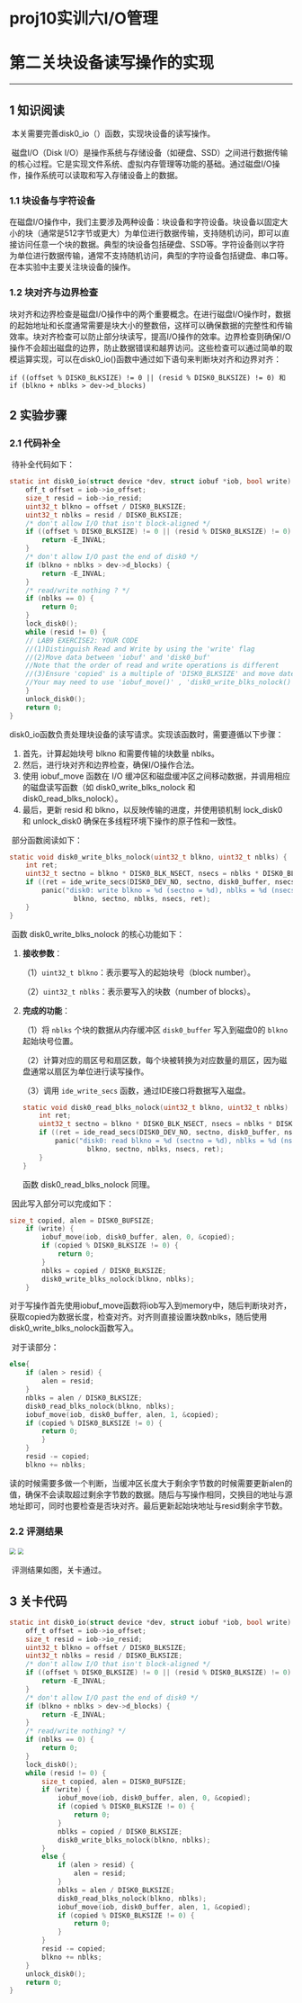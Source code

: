 # proj10实训六**I/O管理**

# 第二关块设备读写操作的实现

------

## 1 知识阅读

​	本关需要完善disk0_io（）函数，实现块设备的读写操作。

​	磁盘I/O（Disk I/O）是操作系统与存储设备（如硬盘、SSD）之间进行数据传输的核心过程。它是实现文件系统、虚拟内存管理等功能的基础。通过磁盘I/O操作，操作系统可以读取和写入存储设备上的数据。

### 1.1 块设备与字符设备

​	在磁盘I/O操作中，我们主要涉及两种设备：块设备和字符设备。块设备以固定大小的块（通常是512字节或更大）为单位进行数据传输，支持随机访问，即可以直接访问任意一个块的数据。典型的块设备包括硬盘、SSD等。字符设备则以字符为单位进行数据传输，通常不支持随机访问，典型的字符设备包括键盘、串口等。在本实验中主要关注块设备的操作。

### 1.2 块对齐与边界检查

​	块对齐和边界检查是磁盘I/O操作中的两个重要概念。在进行磁盘I/O操作时，数据的起始地址和长度通常需要是块大小的整数倍，这样可以确保数据的完整性和传输效率。块对齐检查可以防止部分块读写，提高I/O操作的效率。边界检查则确保I/O操作不会超出磁盘的边界，防止数据错误和越界访问。这些检查可以通过简单的取模运算实现，可以在disk0_io()函数中通过如下语句来判断块对齐和边界对齐：

 `if ((offset % DISK0_BLKSIZE) != 0 || (resid % DISK0_BLKSIZE) != 0) 和 if (blkno + nblks > dev->d_blocks)` 

## 2 实验步骤

### 2.1 代码补全

​	待补全代码如下：

```c
static int disk0_io(struct device *dev, struct iobuf *iob, bool write) {
    off_t offset = iob->io_offset;
    size_t resid = iob->io_resid;
    uint32_t blkno = offset / DISK0_BLKSIZE;
    uint32_t nblks = resid / DISK0_BLKSIZE;
    /* don't allow I/O that isn't block-aligned */
    if ((offset % DISK0_BLKSIZE) != 0 || (resid % DISK0_BLKSIZE) != 0) {
        return -E_INVAL;
    }
    /* don't allow I/O past the end of disk0 */
    if (blkno + nblks > dev->d_blocks) {
        return -E_INVAL;
    }
    /* read/write nothing ? */
    if (nblks == 0) {
        return 0;
    }
    lock_disk0();
    while (resid != 0) {
    // LAB9 EXERCISE2: YOUR CODE
    //(1)Distinguish Read and Write by using the 'write' flag
    //(2)Move data between 'iobuf' and 'disk0_buf'
    //Note that the order of read and write operations is different
    //(3)Ensure 'copied' is a multiple of 'DISK0_BLKSIZE' and move date between'disk0_buf' and disk0
    //Your may need to use 'iobuf_move()' , 'disk0_write_blks_nolock()' and 'disk0_read_blks_nolock()' functions 
    }
    unlock_disk0();
    return 0;
}
```

​	disk0_io函数负责处理块设备的读写请求。实现该函数时，需要遵循以下步骤：

1. 首先，计算起始块号 blkno 和需要传输的块数量 nblks。
2. 然后，进行块对齐和边界检查，确保I/O操作合法。
3. 使用 iobuf_move 函数在 I/O 缓冲区和磁盘缓冲区之间移动数据，并调用相应的磁盘读写函数（如 disk0_write_blks_nolock 和 disk0_read_blks_nolock）。
4. 最后，更新 resid 和 blkno，以反映传输的进度，并使用锁机制 lock_disk0 和 unlock_disk0 确保在多线程环境下操作的原子性和一致性。

​	部分函数阅读如下：

```c
static void disk0_write_blks_nolock(uint32_t blkno, uint32_t nblks) {
    int ret;
    uint32_t sectno = blkno * DISK0_BLK_NSECT, nsecs = nblks * DISK0_BLK_NSECT;
    if ((ret = ide_write_secs(DISK0_DEV_NO, sectno, disk0_buffer, nsecs)) != 0) {
        panic("disk0: write blkno = %d (sectno = %d), nblks = %d (nsecs = %d): 0x%08x.\n",
                blkno, sectno, nblks, nsecs, ret);
    }
}
```

​	函数 disk0_write_blks_nolock 的核心功能如下：

1. **接收参数**：

   （1）`uint32_t blkno`：表示要写入的起始块号（block number）。

   （2）`uint32_t nblks`：表示要写入的块数（number of blocks）。

2. **完成的功能**：

   （1）将 `nblks` 个块的数据从内存缓冲区 `disk0_buffer` 写入到磁盘0的 `blkno` 起始块号位置。

   （2）计算对应的扇区号和扇区数，每个块被转换为对应数量的扇区，因为磁盘通常以扇区为单位进行读写操作。

   （3）调用 `ide_write_secs` 函数，通过IDE接口将数据写入磁盘。

   ```c
   static void disk0_read_blks_nolock(uint32_t blkno, uint32_t nblks) {
       int ret;
       uint32_t sectno = blkno * DISK0_BLK_NSECT, nsecs = nblks * DISK0_BLK_NSECT;
       if ((ret = ide_read_secs(DISK0_DEV_NO, sectno, disk0_buffer, nsecs)) != 0) {
           panic("disk0: read blkno = %d (sectno = %d), nblks = %d (nsecs = %d): 0x%08x.\n",
                   blkno, sectno, nblks, nsecs, ret);
       }
   }
   ```

   函数 disk0_read_blks_nolock 同理。

​	因此写入部分可以完成如下：

```c
size_t copied, alen = DISK0_BUFSIZE;
    if (write) {
        iobuf_move(iob, disk0_buffer, alen, 0, &copied);
        if (copied % DISK0_BLKSIZE != 0) {
            return 0;
        }
        nblks = copied / DISK0_BLKSIZE;
        disk0_write_blks_nolock(blkno, nblks);
    }
```

​	对于写操作首先使用iobuf_move函数将iob写入到memory中，随后判断块对齐，获取copied为数据长度，检查对齐。对齐则直接设置块数nblks，随后使用disk0_write_blks_nolock函数写入。

​	对于读部分：

```c
else{
    if (alen > resid) {
        alen = resid;
    }
    nblks = alen / DISK0_BLKSIZE;
    disk0_read_blks_nolock(blkno, nblks);
    iobuf_move(iob, disk0_buffer, alen, 1, &copied);
    if (copied % DISK0_BLKSIZE != 0) {
        return 0;
        }
    }
    resid -= copied;
    blkno += nblks;
```

​	读的时候需要多做一个判断，当缓冲区长度大于剩余字节数的时候需要更新alen的值，确保不会读取超过剩余字节数的数据。随后与写操作相同，交换目的地址与源地址即可，同时也要检查是否块对齐。最后更新起始块地址与resid剩余字节数。

### 2.2 评测结果

<img src="F:\study\操作系统\OS_comp\picture\lab621.png" style="zoom:67%;" />

<img src="F:\study\操作系统\OS_comp\picture\lab622.png" style="zoom:67%;" />

​	评测结果如图，关卡通过。

## 3 关卡代码

```c
static int disk0_io(struct device *dev, struct iobuf *iob, bool write) {
    off_t offset = iob->io_offset;
    size_t resid = iob->io_resid;
    uint32_t blkno = offset / DISK0_BLKSIZE;
    uint32_t nblks = resid / DISK0_BLKSIZE;
    /* don't allow I/O that isn't block-aligned */
    if ((offset % DISK0_BLKSIZE) != 0 || (resid % DISK0_BLKSIZE) != 0) {
        return -E_INVAL;
    }
    /* don't allow I/O past the end of disk0 */
    if (blkno + nblks > dev->d_blocks) {
        return -E_INVAL;
    }
    /* read/write nothing? */
    if (nblks == 0) {
        return 0;
    }
    lock_disk0();
    while (resid != 0) {
        size_t copied, alen = DISK0_BUFSIZE;
        if (write) {
            iobuf_move(iob, disk0_buffer, alen, 0, &copied);
            if (copied % DISK0_BLKSIZE != 0) {
                return 0;
            }
            nblks = copied / DISK0_BLKSIZE;
            disk0_write_blks_nolock(blkno, nblks);
        }
        else {
            if (alen > resid) {
                alen = resid;
            }
            nblks = alen / DISK0_BLKSIZE;
            disk0_read_blks_nolock(blkno, nblks);
            iobuf_move(iob, disk0_buffer, alen, 1, &copied);
            if (copied % DISK0_BLKSIZE != 0) {
                return 0;
            }
        }
        resid -= copied;
        blkno += nblks;
    }
    unlock_disk0();
    return 0;
}
```

